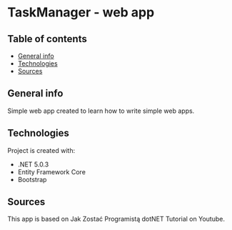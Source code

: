 # TaskManager - web app
## Table of contents
* [General info](#General-info)
* [Technologies](#Technologies)
* [Sources](#Sources)
## General info
Simple web app created to learn how to write simple web apps.
## Technologies
Project is created with:
* .NET 5.0.3
* Entity Framework Core
* Bootstrap
## Sources
This app is based on Jak Zostać Programistą dotNET Tutorial on Youtube.

